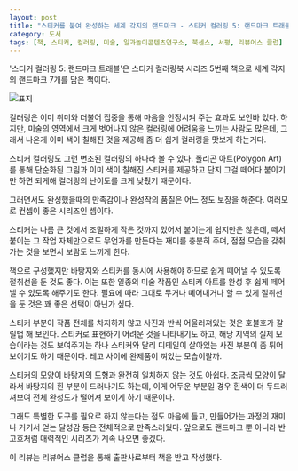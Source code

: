 ```yaml
---
layout: post
title: "스티커를 붙여 완성하는 세계 각지의 랜드마크 - 스티커 컬러링 5: 랜드마크 트래블"
category: 도서
tags: [책, 스티커, 컬러링, 미술, 일과놀이콘텐츠연구소, 북센스, 서평, 리뷰어스 클럽]
---
```


'스티커 컬러링 5: 랜드마크 트래블'은
스티커 컬러링북 시리즈 5번째 책으로
세계 각지의 랜드마크 7개를 담은 책이다.

![표지](https://lh3.googleusercontent.com/7L7JGXSSwtixmuLPcZU5IUjX8Z42RNUEHLSd_jiUpqSRlYwLNhuuapJZw1KomR4Ygvw7qNZ-jY5Lew=s480)

컬러링은 이미 취미와 더불어 집중을 통해 마음을 안정시켜 주는 효과도 보인바 있다.
하지만, 미술의 영역에서 크게 벗어나지 않은 컬러링에 어려움을 느끼는 사람도 많은데,
그래서 나온게 이미 색이 칠해진 것을 제공해 좀 더 쉽게 컬러링을 맛보게 하는거다.

스티커 컬러링도 그런 변조된 컬러링의 하나라 볼 수 있다.
폴리곤 아트(Polygon Art)를 통해 단순화된 그림과
이미 색이 칠해진 스티커를 제공하고
단지 그걸 떼어다 붙이기만 하면 되게해 컬러링의 난이도를 크게 낮췄기 때문이다.

그러면서도 완성했을때의 만족감이나 완성작의 품질은 어느 정도 보장을 해준다.
여러모로 컨셉이 좋은 시리즈인 셈이다.

스티커는 나름 큰 것에서 조밀하게 작은 것까지 있어서 붙이는게 쉽지만은 않은데,
떼서 붙이는 그 작업 자체만으로도 무언가를 만든다는 재미를 충분히 주며,
점점 모습을 갖춰가는 것을 보면서 보람도 느끼게 한다.

책으로 구성했지만 바탕지와 스티커를 동시에 사용해야 하므로
쉽게 떼어낼 수 있도록 절취선을 둔 것도 좋다.
이는 또한 일종의 미술 작품인 스티커 아트를
완성 후 쉽게 떼어낼 수 있도록 해주기도 한다.
필요에 따라 그대로 두거나 떼어내거나 할 수 있게 절취선을 둔 것은 꽤 좋은 선택이 아닌가 싶다.

스티커 부분이 작품 전체를 차지하지 않고 사진과 반씩 어울러져있는 것은 호불호가 갈릴법 해 보인다.
스티커로 표현하기 어려운 것을 나타내기도 하고,
해당 지역의 실제 모습이라는 것도 보여주기는 하나
스티커와 달리 디테일이 살아있는 사진 부분이 좀 튀어 보이기도 하기 때문이다.
레고 사이에 완제품이 껴있는 모습이랄까.

스티커의 모양이 바탕지의 도형과 완전히 일치하지 않는 것도 아쉽다.
조금씩 모양이 달라서 바탕지의 흰 부분이 드러나기도 하는데,
이게 어두운 부분일 경우 흰색이 더 두드러져보여 전체 완성도가 떨어져 보이게 하기 때문이다.

그래도 특별한 도구를 필요로 하지 않는다는 점도 마음에 들고,
만들어가는 과정의 재미나 거기서 얻는 달성감 등은
전체적으로 만족스러웠다.
앞으로도 랜드마크 뿐 아니라 반 고흐처럼 매력적인 시리즈가 계속 나오면 좋겠다.



<div class="im im-info">
이 리뷰는 리뷰어스 클럽을 통해 출판사로부터 책을 받고 작성했다.
</div>
